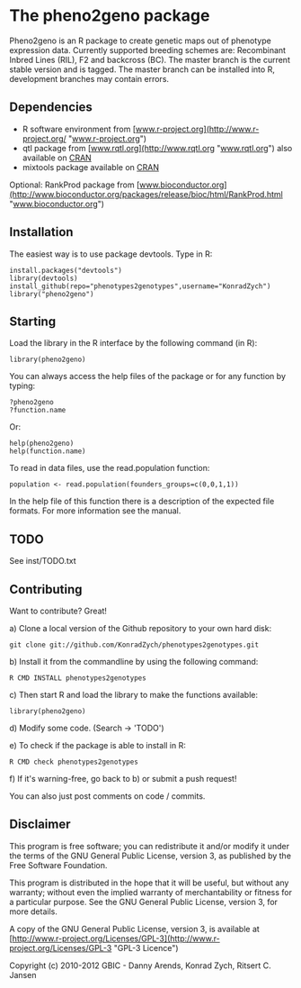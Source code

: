 The pheno2geno package
======================
Pheno2geno is an R package to create genetic maps out of phenotype expression data. 
Currently supported breeding schemes are: Recombinant Inbred Lines (RIL), F2 and 
backcross (BC). The master branch is the current stable version and is tagged. The 
master branch can be installed into R, development branches may contain errors.

Dependencies
------------
+ R software environment from [www.r-project.org](http://www.r-project.org/ "www.r-project.org")
+ qtl package from [www.rqtl.org](http://www.rqtl.org "www.rqtl.org") also available on [CRAN](http://cran.r-project.org/web/packages/qtl/index.html "http://cran.r-project.org/web/packages/qtl/index.html")
+ mixtools package available on [CRAN](http://cran.r-project.org/web/packages/mixtools/index.html "http://cran.r-project.org/web/packages/mixtools/index.html")

Optional:
RankProd package from [www.bioconductor.org](http://www.bioconductor.org/packages/release/bioc/html/RankProd.html "www.bioconductor.org")

Installation
------------
The easiest way is to use package devtools. Type in R:

    install.packages("devtools")
    library(devtools)
    install_github(repo="phenotypes2genotypes",username="KonradZych")
    library("pheno2geno")

Starting
--------
Load the library in the R interface by the following command (in R):

    library(pheno2geno)

You can always access the help files of the package or for any function by typing:

    ?pheno2geno
    ?function.name

Or:

    help(pheno2geno)
    help(function.name)

To read in data files, use the read.population function:

    population <- read.population(founders_groups=c(0,0,1,1))

In the help file of this function there is a description of the expected file formats. For more information see the manual.

TODO
----

See inst/TODO.txt

Contributing
------------

Want to contribute? Great!

a) Clone a local version of the Github repository to your own hard disk:

    git clone git://github.com/KonradZych/phenotypes2genotypes.git

b) Install it from the commandline by using the following command:

    R CMD INSTALL phenotypes2genotypes

c) Then start R and load the library to make the functions available:

    library(pheno2geno)

d) Modify some code. (Search -> 'TODO')

e) To check if the package is able to install in R:

    R CMD check phenotypes2genotypes

f) If it's warning-free, go back to b) or submit a push request!

You can also just post comments on code / commits.

Disclaimer
----------
This program is free software; you can redistribute it and/or
modify it under the terms of the GNU General Public License,
version 3, as published by the Free Software Foundation.

This program is distributed in the hope that it will be useful,
but without any warranty; without even the implied warranty of
merchantability or fitness for a particular purpose.  See the GNU
General Public License, version 3, for more details.

A copy of the GNU General Public License, version 3, is available
at [http://www.r-project.org/Licenses/GPL-3](http://www.r-project.org/Licenses/GPL-3 "GPL-3 Licence")

Copyright (c) 2010-2012 GBIC - Danny Arends, Konrad Zych, Ritsert C. Jansen
